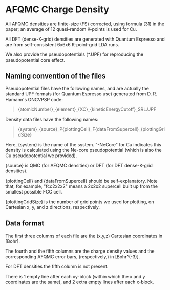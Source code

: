 # AFQMC Charge Density

All AFQMC densities are finite-size (FS) corrected, using formula (31) in the paper; an average of 12 quasi-random K-points is used for Cu.

All DFT (dense-K-grid) densities are generated with Quantum Espresso and are from self-consistent 6x6x6 K-point-grid LDA runs.

We also provide the pseudopotentials (\*.UPF) for reproducing the pseudopotential core effect.

## Naming convention of the files

Pseudopotential files have the following names, and are actually the standard UPF formats (for Quantum Espresso use) generated from D. R. Hamann's ONCVPSP code:

> {atomicNumber}\_{element}\_{XC}\_{kineticEnergyCutoff}\_SRL.UPF

Density data files have the following names:

> {system}\_{source}\_P{plottingCell}\_F{dataFromSupercell}\_{plottingGridSize}

Here, {system} is the name of the system. "-NeCore" for Cu indicates this density is calculated using the Ne-core pseudopotential (which is also the Cu pseudopotential we provided).

{source} is QMC (for AFQMC densities) or DFT (for DFT dense-K-grid densities).

{plottingCell} and {dataFromSupercell} should be self-explanatory. Note that, for example, "fcc2x2x2" means a 2x2x2 supercell built up from the smallest possible FCC cell.

{plottingGridSize} is the number of grid points we used for plotting, on Cartesian x, y, and z directions, respectively.

## Data format

The first three columns of each file are the (x,y,z) Cartesian coordinates in \[Bohr\].

The fourth and the fifth columns are the charge density values and the corresponding AFQMC error bars, (respectively,) in \[Bohr^(-3)\].

For DFT densities the fifth column is not present.

There is 1 empty line after each xy-block (within which the x and y coordinates are the same), and 2 extra empty lines after each x-block.
